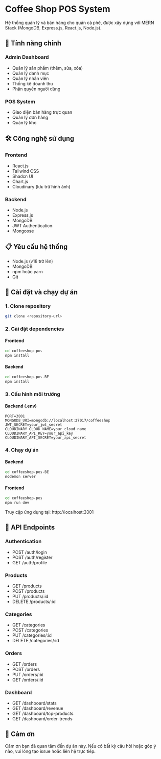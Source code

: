 # Coffee Shop POS System

Hệ thống quản lý và bán hàng cho quán cà phê, được xây dựng với MERN Stack (MongoDB, Express.js, React.js, Node.js).

## 🚀 Tính năng chính

### Admin Dashboard
- Quản lý sản phẩm (thêm, sửa, xóa)
- Quản lý danh mục
- Quản lý nhân viên
- Thống kê doanh thu
- Phân quyền người dùng

### POS System
- Giao diện bán hàng trực quan
- Quản lý đơn hàng
- Quản lý kho

## 🛠️ Công nghệ sử dụng

### Frontend
- React.js
- Tailwind CSS
- Shadcn UI
- Chart.js
- Cloudinary (lưu trữ hình ảnh)

### Backend
- Node.js
- Express.js
- MongoDB
- JWT Authentication
- Mongoose

## 📋 Yêu cầu hệ thống

- Node.js (v18 trở lên)
- MongoDB
- npm hoặc yarn
- Git

## 🚀 Cài đặt và chạy dự án

### 1. Clone repository
```bash
git clone <repository-url>
```

### 2. Cài đặt dependencies

#### Frontend
```bash
cd coffeeshop-pos
npm install
```

#### Backend
```bash
cd coffeeshop-pos-BE
npm install
```

### 3. Cấu hình môi trường

#### Backend (.env)
```env
PORT=3001
MONGODB_URI=mongodb://localhost:27017/coffeeshop
JWT_SECRET=your_jwt_secret
CLOUDINARY_CLOUD_NAME=your_cloud_name
CLOUDINARY_API_KEY=your_api_key
CLOUDINARY_API_SECRET=your_api_secret
```

### 4. Chạy dự án

#### Backend
```bash
cd coffeeshop-pos-BE
nodemon server
```

#### Frontend
```bash
cd coffeeshop-pos
npm run dev
```

Truy cập ứng dụng tại: http://localhost:3001


## 📝 API Endpoints

### Authentication
- POST /auth/login
- POST /auth/register
- GET /auth/profile

### Products
- GET /products
- POST /products
- PUT /products/:id
- DELETE /products/:id

### Categories
- GET /categories
- POST /categories
- PUT /categories/:id
- DELETE /categories/:id

### Orders
- GET /orders
- POST /orders
- PUT /orders/:id
- GET /orders/:id

### Dashboard
- GET /dashboard/stats
- GET /dashboard/revenue
- GET /dashboard/top-products
- GET /dashboard/order-trends

## 🙏 Cảm ơn

Cảm ơn bạn đã quan tâm đến dự án này. Nếu có bất kỳ câu hỏi hoặc góp ý nào, vui lòng tạo issue hoặc liên hệ trực tiếp. 